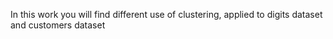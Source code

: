 In this work you will find different use of clustering, applied to digits dataset and customers dataset
